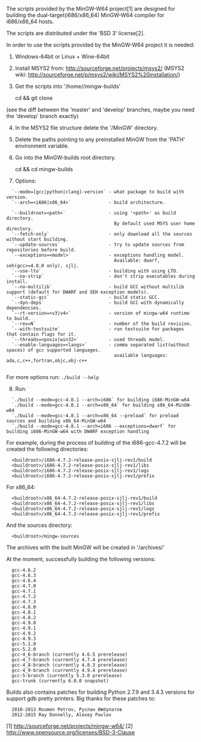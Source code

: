 The scripts provided by the MinGW-W64 project[1] are designed
for building the dual-target(i686/x86_64) MinGW-W64 compiler for i686/x86_64 hosts.

The scripts are distributed under the 'BSD 3' license[2].

In order to use the scripts provided by the MinGW-W64 project it is needed:

1. Windows-64bit or Linux + Wine-64bit

2. Install MSYS2 from:
  http://sourceforge.net/projects/msys2/
  (MSYS2 wiki: http://sourceforge.net/p/msys2/wiki/MSYS2%20installation/)

3. Get the scripts into '<msys root>/home/<user>/mingw-builds'

    cd && git clone <paste correct url>
    
  (see the diff between the 'master' and 'develop' branches, maybe you need
   the 'develop' branch exactly)

4. In the MSYS2 file structure delete the '/MinGW' directory.

5. Delete the paths pointing to any preinstalled MinGW from the 'PATH'
  environment variable.

6. Go into the MinGW-builds root directory.

    cd && cd mingw-builds

7. Options:
```
  `--mode=[gcc|python|clang]-version` - what package to build with version.
  `--arch=<i686|x86_64>`              - build architecture.
    
  `--buildroot=<path>`                - using '<path>' as build directory.
                                        By default used MSYS user home directory.
  `--fetch-only`                      - only download all the sources without start building.
  `--update-sources`                  - try to update sources from repositories before build.
  `--exceptions=<model>`              - exceptions handling model.
                                        Available: dwarf, seh(gcc>=4.8.0 only), sjlj.
  `--use-lto`                         - building with using LTO.
  `--no-strip`                        - don't strip executables during install.
  `--no-multilib`                     - build GCC without multilib support (default for DWARF and SEH exception models).
  `--static-gcc`                      - build static GCC.
  `--dyn-deps`                        - build GCC with dynamically dependencies.
  `--rt-version=<v3|v4>`              - version of mingw-w64 runtime to build.
  `--rev=N`                           - number of the build revision.
  `--with-testsuite`                  - run testsuite for packages that contain flags for it.
  `--threads=<posix|win32>`           - used threads model.
  `--enable-languages=<langs>`        - comma separated list(without spaces) of gcc supported languages.
                                        available languages: ada,c,c++,fortran,objc,obj-c++
                                        
```
  For more options run: `./build --help`
  
8. Run:
```
  `./build --mode=gcc-4.8.1 --arch=i686` for building i686-MinGW-w64
  `./build --mode=gcc-4.8.1 --arch=x86_64` for building x86_64-MinGW-w64
  `./build --mode=gcc-4.8.1 --arch=x86_64 --preload` for preload sources and building x86_64-MinGW-w64
  `./build --mode=gcc-4.8.1 --arch=i686 --exceptions=dwarf` for building i686-MinGW-w64 with DWARF exception handling
```

For example, during the process of building of the i686-gcc-4.7.2 will
  be created the following directories:
```  
  <buildroot>/i686-4.7.2-release-posix-sjlj-rev1/build
  <buildroot>/i686-4.7.2-release-posix-sjlj-rev1/libs
  <buildroot>/i686-4.7.2-release-posix-sjlj-rev1/logs
  <buildroot>/i686-4.7.2-release-posix-sjlj-rev1/prefix
```
For x86_64:
```
  <buildroot>/x86_64-4.7.2-release-posix-sjlj-rev1/build
  <buildroot>/x86_64-4.7.2-release-posix-sjlj-rev1/libs
  <buildroot>/x86_64-4.7.2-release-posix-sjlj-rev1/logs
  <buildroot>/x86_64-4.7.2-release-posix-sjlj-rev1/prefix
```
And the sources directory:
```
  <buildroot>/mingw-sources
```

The archives with the built MinGW will be created in '<buildroot>/archives/'

At the moment, successfully building the following versions:
```
  gcc-4.6.2
  gcc-4.6.3
  gcc-4.6.4
  gcc-4.7.0
  gcc-4.7.1
  gcc-4.7.2
  gcc-4.7.3
  gcc-4.8.0
  gcc-4.8.1
  gcc-4.8.2
  gcc-4.9.0
  gcc-4.9.1
  gcc-4.9.2
  gcc-4.9.3
  gcc-5.1.0
  gcc-5.2.0
  gcc-4_6-branch (currently 4.6.5 prerelease)
  gcc-4_7-branch (currently 4.7.4 prerelease)
  gcc-4_8-branch (currently 4.8.3 prerelease)
  gcc-4_9-branch (currently 4.9.4 prerelease)
  gcc-5-branch (currently 5.3.0 prerelease)
  gcc-trunk (currently 6.0.0 snapshot)
```

Builds also contains patches for building Python 2.7.9 and 3.4.3 versions for support gdb pretty printers.
Big thanks for these patches to:
```
  2010-2013 Roumen Petrov, Руслан Ижбулатов
  2012-2015 Ray Donnelly, Alexey Pavlov
``` 
[1]
http://sourceforge.net/projects/mingw-w64/
[2] http://www.opensource.org/licenses/BSD-3-Clause
